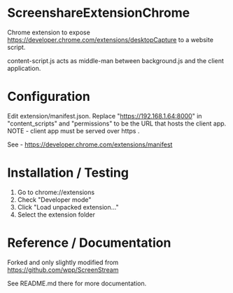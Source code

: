 # ScreenshareExtensionChrome
Chrome extension to expose https://developer.chrome.com/extensions/desktopCapture to a website script.

content-script.js acts as middle-man between background.js and the client application.


# Configuration
Edit extension/manifest.json. Replace "https://192.168.1.64:8000" in "content_scripts" and "permissions" to be the URL that hosts the client app. NOTE - client app must be served over https .

See - https://developer.chrome.com/extensions/manifest


# Installation / Testing

1. Go to chrome://extensions
2. Check "Developer mode"
3. Click "Load unpacked extension..."
4. Select the extension folder


# Reference / Documentation

Forked and only slightly modified from https://github.com/wpp/ScreenStream

See README.md there for more documentation.
